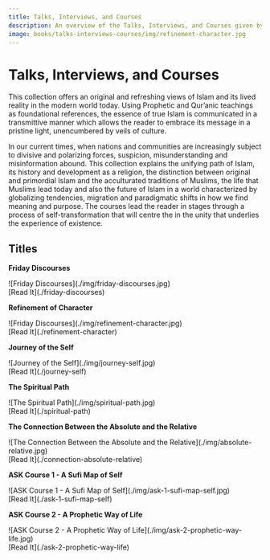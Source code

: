 ```yaml
---
title: Talks, Interviews, and Courses
description: An overview of the Talks, Interviews, and Courses given by Shaykh Fadhlalla Haeri, an acknowledged Sufi master and adept in the way of self-knowledge and transformation
image: books/talks-interviews-courses/img/refinement-character.jpg
---
```


# Talks, Interviews, and Courses

This collection offers an original and refreshing views of Islam and its lived reality in the modern world today. Using Prophetic and Qur’anic teachings as foundational references, the essence of true Islam is communicated in a transmittive manner which allows the reader to embrace its message in a pristine light, unencumbered by veils of culture.

In our current times, when nations and communities are increasingly subject to divisive and polarizing forces, suspicion, misunderstanding and misinformation abound. This collection explains the unifying path of Islam, its history and development as a religion, the distinction between original and primordial Islam and the acculturated traditions of Muslims, the life that Muslims lead today and also the future of Islam in a world characterized by globalizing tendencies, migration and paradigmatic shifts in how we find meaning and purpose. The courses lead the reader in stages through a process of self-transformation that will centre the in the unity that underlies the experience of existence.

## Titles

<div markdown="1" class="card book sidebar center gemoji center-content">

**Friday Discourses**

<div markdown="2" class="book-image">
![Friday Discourses](./img/friday-discourses.jpg)
</div>

<div markdown="3" class="book-link">
[Read It](./friday-discourses)
</div>

</div>

<div markdown="1" class="card book sidebar center gemoji center-content">

**Refinement of Character**

<div markdown="2" class="book-image">
![Friday Discourses](./img/refinement-character.jpg)
</div>

<div markdown="3" class="book-link">
[Read It](./refinement-character)
</div>

</div>

<div markdown="1" class="card book sidebar center gemoji center-content">

**Journey of the Self**

<div markdown="2" class="book-image">
![Journey of the Self](./img/journey-self.jpg)
</div>

<div markdown="3" class="book-link">
[Read It](./journey-self)
</div>

</div>

<div markdown="1" class="card book sidebar center gemoji center-content">

**The Spiritual Path**

<div markdown="2" class="book-image">
![The Spiritual Path](./img/spiritual-path.jpg)
</div>

<div markdown="3" class="book-link">
[Read It](./spiritual-path)
</div>

</div>

<div markdown="1" class="card book sidebar center gemoji center-content">

**The Connection Between the Absolute and the Relative**

<div markdown="2" class="book-image">
![The Connection Between the Absolute and the Relative](./img/absolute-relative.jpg)
</div>

<div markdown="3" class="book-link">
[Read It](./connection-absolute-relative)
</div>

</div>

<div markdown="1" class="card book sidebar center gemoji center-content">

**ASK Course 1 - A Sufi Map of Self**

<div markdown="2" class="book-image">
![ASK Course 1 - A Sufi Map of Self](./img/ask-1-sufi-map-self.jpg)
</div>

<div markdown="3" class="book-link">
[Read It](./ask-1-sufi-map-self)
</div>

</div>

<div markdown="1" class="card book sidebar center gemoji center-content">

**ASK Course 2 - A Prophetic Way of Life**

<div markdown="2" class="book-image">
![ASK Course 2 - A Prophetic Way of Life](./img/ask-2-prophetic-way-life.jpg)
</div>

<div markdown="3" class="book-link">
[Read It](./ask-2-prophetic-way-life)
</div>

</div>
